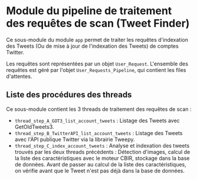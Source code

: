 # Module du pipeline de traitement des requêtes de scan (Tweet Finder)

Ce sous-module du module `app` permet de traiter les requêtes d'indexation des Tweets (Ou de mise à jour de l'indexation des Tweets) de comptes Twitter.

Les requêtes sont représentées par un objet `User_Request`. L'ensemble des requêtes est géré par l'objet `User_Requests_Pipeline`, qui contient les files d'attentes.


## Liste des procédures des threads

Ce sous-module contient les 3 threads de traitement des requêtes de scan :

- `thread_step_A_GOT3_list_account_tweets` : Listage des Tweets avec GetOldTweets3.
- `thread_step_B_TwitterAPI_list_account_tweets` : Listage des Tweets avec l'API publique Twitter via la librairie Tweepy.
- `thread_step_C_index_account_tweets` : Analyse et indexation des tweets trouvés par les deux threads précédents : Détection d'images, calcul de la liste des caractéristiques avec le moteur CBIR, stockage dans la base de données. Avant de passer au calcul de la liste des caractéristiques, on vérifie avant que le Tweet n'est pas déjà dans la base de données.

